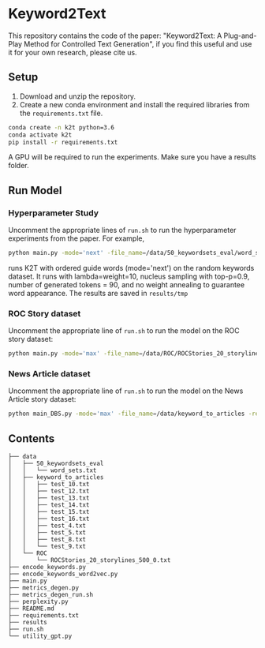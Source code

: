 # Keyword2Text

This repository contains the code of the paper: "Keyword2Text: A Plug-and-Play Method for Controlled Text Generation", if you find this useful and use it for your own research, please cite us.

## Setup

1. Download and unzip the repository.
2. Create a new conda environment and install the required libraries from the `requirements.txt` file.
```bash
conda create -n k2t python=3.6
conda activate k2t
pip install -r requirements.txt
```

A GPU will be required to run the experiments.
Make sure you have a results folder.



## Run Model

### Hyperparameter Study

Uncomment the appropriate lines of `run.sh` to run the hyperparameter experiments from the paper. For example, 

```bash
python main.py -mode='next' -file_name=/data/50_keywordsets_eval/word_sets.txt -results_subfolder=guide_vs_no_guide_beams -weight=10.0 -top_p=0.9 -n_generated_sentences=90 -do_guarantee=True
```

runs K2T with ordered guide words (mode='next') on the random keywords dataset. It runs with lambda=weight=10, nucleus sampling with top-p=0.9, number of generated tokens = 90, and no weight annealing to guarantee word appearance. The results are saved in `results/tmp`

### ROC Story dataset

Uncomment the appropriate line of `run.sh` to run the model on the ROC story dataset:

```bash
python main.py -mode='max' -file_name=/data/ROC/ROCStories_20_storylines_500_0.txt -results_subfolder=final4_ -weight=5.0 -top_p=0.9 -n_generated_sentences=-7 -n_beams=4 -do_guarantee=True -task='ROC'
```

### News Article dataset

Uncomment the appropriate line of `run.sh` to run the model on the News Article story dataset:

```bash
python main_DBS.py -mode='max' -file_name=/data/keyword_to_articles -results_subfolder=tmp -weight=5.0 -top_p=0.9 -n_generated_sentences=-15 -n_beams=4 -do_guarantee=True -task='key2article'
```


## Contents
```
├── data
│   ├── 50_keywordsets_eval
│   │   └── word_sets.txt
│   ├── keyword_to_articles
│   │   ├── test_10.txt
│   │   ├── test_12.txt
│   │   ├── test_13.txt
│   │   ├── test_14.txt
│   │   ├── test_15.txt
│   │   ├── test_16.txt
│   │   ├── test_4.txt
│   │   ├── test_5.txt
│   │   ├── test_8.txt
│   │   └── test_9.txt
│   └── ROC
│       └── ROCStories_20_storylines_500_0.txt
├── encode_keywords.py
├── encode_keywords_word2vec.py
├── main.py
├── metrics_degen.py
├── metrics_degen_run.sh
├── perplexity.py
├── README.md
├── requirements.txt
├── results
├── run.sh
└── utility_gpt.py


